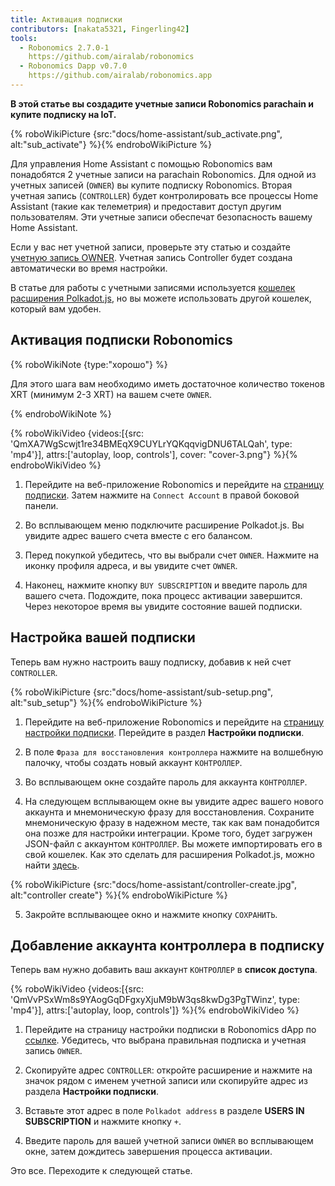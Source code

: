 ```yaml
---
title: Активация подписки
contributors: [nakata5321, Fingerling42]
tools:
  - Robonomics 2.7.0-1
    https://github.com/airalab/robonomics
  - Robonomics Dapp v0.7.0
    https://github.com/airalab/robonomics.app
---
```


**В этой статье вы создадите учетные записи Robonomics parachain и купите подписку на IoT.**

{% roboWikiPicture {src:"docs/home-assistant/sub_activate.png", alt:"sub_activate"} %}{% endroboWikiPicture %}

Для управления Home Assistant с помощью Robonomics вам понадобятся 2 учетные записи на parachain Robonomics. Для одной из учетных записей (`OWNER`) вы купите подписку Robonomics. Вторая учетная запись (`CONTROLLER`) будет контролировать все процессы Home Assistant (такие как телеметрия) и предоставит доступ другим пользователям. Эти учетные записи обеспечат безопасность вашему Home Assistant.

Если у вас нет учетной записи, проверьте эту статью и создайте [учетную запись OWNER](/docs/create-account-in-dapp/). Учетная запись Controller будет создана автоматически во время настройки.

В статье для работы с учетными записями используется [кошелек расширения Polkadot.js](https://polkadot.js.org/extension/), но вы можете использовать другой кошелек, который вам удобен.

## Активация подписки Robonomics

{% roboWikiNote {type:"хорошо"} %}

Для этого шага вам необходимо иметь достаточное количество токенов XRT (минимум 2-3 XRT) на вашем счете `OWNER`.

{% endroboWikiNote %}

{% roboWikiVideo {videos:[{src: 'QmXA7WgScwjt1re34BMEqX9CUYLrYQKqqvigDNU6TALQah', type: 'mp4'}], attrs:['autoplay, loop, controls'], cover: "cover-3.png"} %}{% endroboWikiVideo %}

1. Перейдите на веб-приложение Robonomics и перейдите на [страницу подписки](https://robonomics.app/#/rws-buy). Затем нажмите на `Connect Account` в правой боковой панели.

2. Во всплывающем меню подключите расширение Polkadot.js. Вы увидите адрес вашего счета вместе с его балансом.

3. Перед покупкой убедитесь, что вы выбрали счет `OWNER`. Нажмите на иконку профиля адреса, и вы увидите счет `OWNER`.

4. Наконец, нажмите кнопку `BUY SUBSCRIPTION` и введите пароль для вашего счета. Подождите, пока процесс активации завершится. Через некоторое время вы увидите состояние вашей подписки.

## Настройка вашей подписки

Теперь вам нужно настроить вашу подписку, добавив к ней счет `CONTROLLER`.

{% roboWikiPicture {src:"docs/home-assistant/sub-setup.png", alt:"sub_setup"} %}{% endroboWikiPicture %}

1. Перейдите на веб-приложение Robonomics и перейдите на [страницу настройки подписки](https://robonomics.app/#/rws-setup). Перейдите в раздел **Настройки подписки**.

2. В поле `Фраза для восстановления контроллера` нажмите на волшебную палочку, чтобы создать новый аккаунт `КОНТРОЛЛЕР`.

3. Во всплывающем окне создайте пароль для аккаунта `КОНТРОЛЛЕР`.

4. На следующем всплывающем окне вы увидите адрес вашего нового аккаунта и мнемоническую фразу для восстановления. Сохраните мнемоническую фразу в надежном месте, так как вам понадобится она позже для настройки интеграции. Кроме того, будет загружен JSON-файл с аккаунтом `КОНТРОЛЛЕР`. Вы можете импортировать его в свой кошелек. Как это сделать для расширения Polkadot.js, можно найти [здесь](/docs/create-account-in-dapp/).

{% roboWikiPicture {src:"docs/home-assistant/controller-create.jpg", alt:"controller create"} %}{% endroboWikiPicture %}

5. Закройте всплывающее окно и нажмите кнопку `СОХРАНИТЬ`.

## Добавление аккаунта контроллера в подписку

Теперь вам нужно добавить ваш аккаунт `КОНТРОЛЛЕР` в **список доступа**. 

{% roboWikiVideo {videos:[{src: 'QmVvPSxWm8s9YAogGqDFgxyXjuM9bW3qs8kwDg3PgTWinz', type: 'mp4'}], attrs:['autoplay, loop, controls']} %}{% endroboWikiVideo %}

1. Перейдите на страницу настройки подписки в Robonomics dApp по [ссылке](https://robonomics.app/#/rws-setup). Убедитесь, что выбрана правильная подписка и учетная запись `OWNER`.

2. Скопируйте адрес `CONTROLLER`: откройте расширение и нажмите на значок рядом с именем учетной записи или скопируйте адрес из раздела **Настройки подписки**.

3. Вставьте этот адрес в поле `Polkadot address` в разделе **USERS IN SUBSCRIPTION** и нажмите кнопку `+`.

4. Введите пароль для вашей учетной записи `OWNER` во всплывающем окне, затем дождитесь завершения процесса активации.

Это все. Переходите к следующей статье.